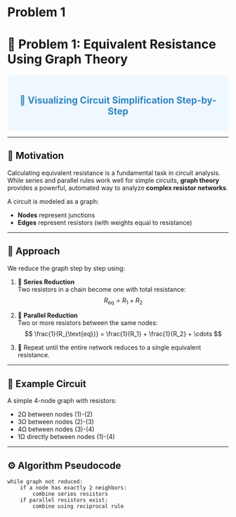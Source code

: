 # Problem 1

# 🔌 Problem 1: Equivalent Resistance Using Graph Theory

<div style="background-color: #f0f8ff; padding: 15px; border-radius: 10px;">
<h2 style="color: #2E86C1; text-align: center;">📐 Visualizing Circuit Simplification Step-by-Step</h2>
</div>

---

## 🎯 Motivation

Calculating equivalent resistance is a fundamental task in circuit analysis. While series and parallel rules work well for simple circuits, **graph theory** provides a powerful, automated way to analyze **complex resistor networks**.

A circuit is modeled as a graph:
- **Nodes** represent junctions
- **Edges** represent resistors (with weights equal to resistance)

---

## 🧠 Approach

We reduce the graph step by step using:

1. 🔗 **Series Reduction**  
   Two resistors in a chain become one with total resistance:  
   $$ R_{\text{eq}} = R_1 + R_2 $$

2. 🔁 **Parallel Reduction**  
   Two or more resistors between the same nodes:  
   $$ \frac{1}{R_{\text{eq}}} = \frac{1}{R_1} + \frac{1}{R_2} + \cdots $$

3. 🔄 Repeat until the entire network reduces to a single equivalent resistance.

---

## 🧮 Example Circuit

A simple 4-node graph with resistors:

- 2Ω between nodes (1)-(2)  
- 3Ω between nodes (2)-(3)  
- 4Ω between nodes (3)-(4)  
- 1Ω directly between nodes (1)-(4)

---

## ⚙️ Algorithm Pseudocode

```plaintext
while graph not reduced:
    if a node has exactly 2 neighbors:
        combine series resistors
    if parallel resistors exist:
        combine using reciprocal rule
